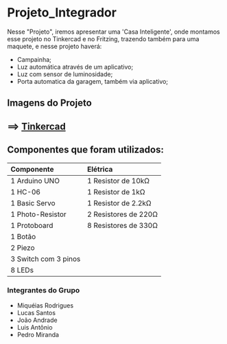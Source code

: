 # Projeto_Integrador

Nesse "Projeto", iremos apresentar uma 'Casa Inteligente', onde montamos esse projeto no Tinkercad e no Fritzing, 
trazendo também para uma maquete, e nesse projeto haverá: 

* Campainha;
* Luz automática através de um aplicativo;
* Luz com sensor de luminosidade;
* Porta automatica da garagem, também via aplicativo;

## Imagens do Projeto

## ==> [Tinkercad](https://www.tinkercad.com/things/de9kGsg7j2y-projeto-integrador?sharecode=6dGtR3E91rheaCK97IYJfbZySucR63njPQWuCVsoSPg)

## Componentes que foram utilizados:

Componente | Elétrica
:--------- | :--------- | 
1 Arduino UNO| 1 Resistor de 10kΩ
1 HC-06| 1 Resistor de 1kΩ
1 Basic Servo|  1 Resistor de 2.2kΩ
1 Photo-Resistor|2 Resistores de 220Ω
1 Protoboard|8 Resistores de 330Ω
1 Botão| 
2 Piezo|
3 Switch com 3 pinos|
8 LEDs |

### Integrantes do Grupo 
*  Miquéias Rodrigues
*  Lucas Santos
*  João Andrade
*  Luis Antônio
*  Pedro Miranda
